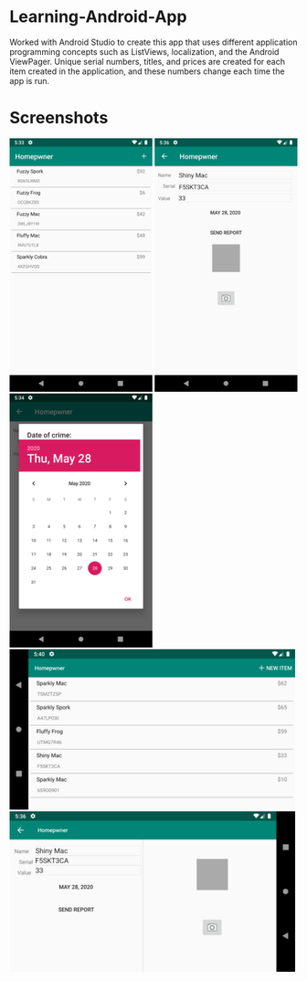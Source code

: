 # Learning-Android-App
Worked with Android Studio to create this app that uses different application programming concepts such as ListViews, localization, and the Android ViewPager. Unique serial numbers, titles, and prices are created for each item created in the application, and these numbers change each time the app is run.

# Screenshots
<img src="images/ss1.png" width="250">            <img src="images/ss3.png" width="250">            <img src="images/ss5.png" width="250"><img src="images/ss2.png" width="500">            <img src="images/ss4.png" width="500"> 
